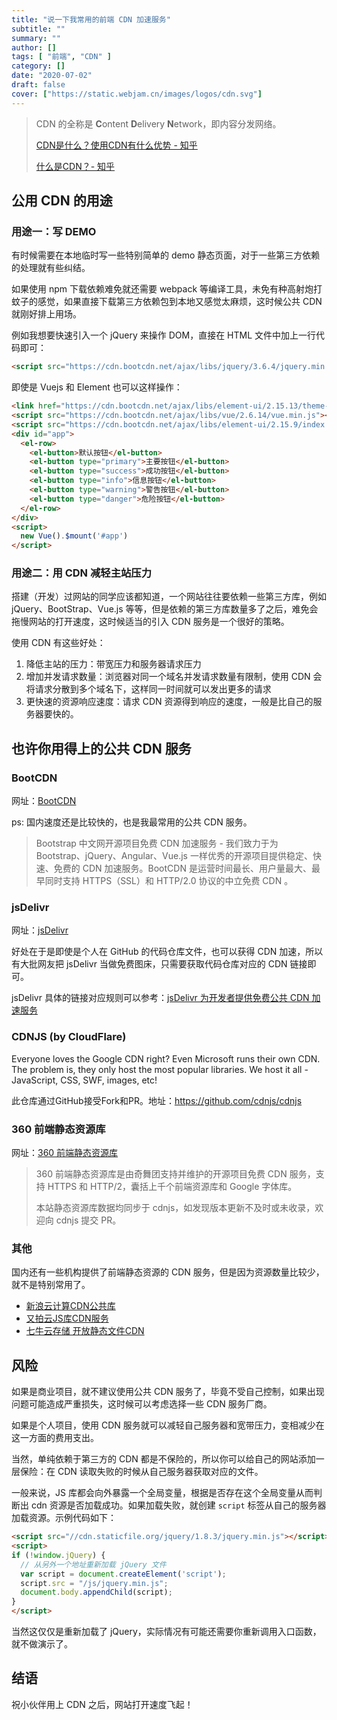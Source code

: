 ```yaml
---
title: "说一下我常用的前端 CDN 加速服务"
subtitle: ""
summary: ""
author: []
tags: [ "前端", "CDN" ]
category: []
date: "2020-07-02"
draft: false
cover: ["https://static.webjam.cn/images/logos/cdn.svg"]
---
```



> CDN 的全称是 **C**ontent **D**elivery **N**etwork，即内容分发网络。
>
> [CDN是什么？使用CDN有什么优势 - 知乎](https://www.zhihu.com/question/36514327)
>
> [什么是CDN？- 知乎](https://www.zhihu.com/question/37353035)

## 公用 CDN 的用途

### 用途一：写 DEMO

有时候需要在本地临时写一些特别简单的 demo 静态页面，对于一些第三方依赖的处理就有些纠结。

如果使用 npm 下载依赖难免就还需要 webpack 等编译工具，未免有种高射炮打蚊子的感觉，如果直接下载第三方依赖包到本地又感觉太麻烦，这时候公共 CDN 就刚好排上用场。

例如我想要快速引入一个 jQuery 来操作 DOM，直接在 HTML 文件中加上一行代码即可：

```html
<script src="https://cdn.bootcdn.net/ajax/libs/jquery/3.6.4/jquery.min.js"></script>
```

即使是 Vuejs 和 Element 也可以这样操作：

```html
<link href="https://cdn.bootcdn.net/ajax/libs/element-ui/2.15.13/theme-chalk/index.css" rel="stylesheet">
<script src="https://cdn.bootcdn.net/ajax/libs/vue/2.6.14/vue.min.js"></script>
<script src="https://cdn.bootcdn.net/ajax/libs/element-ui/2.15.9/index.min.js"></script>
<div id="app">
  <el-row>
    <el-button>默认按钮</el-button>
    <el-button type="primary">主要按钮</el-button>
    <el-button type="success">成功按钮</el-button>
    <el-button type="info">信息按钮</el-button>
    <el-button type="warning">警告按钮</el-button>
    <el-button type="danger">危险按钮</el-button>
  </el-row>
</div>
<script>
  new Vue().$mount('#app')
</script>
```

### 用途二：用 CDN 减轻主站压力

搭建（开发）过网站的同学应该都知道，一个网站往往要依赖一些第三方库，例如 jQuery、BootStrap、Vue.js 等等，但是依赖的第三方库数量多了之后，难免会拖慢网站的打开速度，这时候适当的引入 CDN 服务是一个很好的策略。


使用 CDN 有这些好处：
1. 降低主站的压力：带宽压力和服务器请求压力
2. 增加并发请求数量：浏览器对同一个域名并发请求数量有限制，使用 CDN 会将请求分散到多个域名下，这样同一时间就可以发出更多的请求
3. 更快速的资源响应速度：请求 CDN 资源得到响应的速度，一般是比自己的服务器要快的。


## 也许你用得上的公共 CDN 服务

### BootCDN

网址：[BootCDN](https://www.bootcdn.cn/)

ps: 国内速度还是比较快的，也是我最常用的公共 CDN 服务。

> Bootstrap 中文网开源项目免费 CDN 加速服务 - 我们致力于为 Bootstrap、jQuery、Angular、Vue.js 一样优秀的开源项目提供稳定、快速、免费的 CDN 加速服务。BootCDN 是运营时间最长、用户量最大、最早同时支持 HTTPS（SSL）和 HTTP/2.0 协议的中立免费 CDN 。

### jsDelivr

网址：[jsDelivr](https://cdn.jsdelivr.net/)

好处在于是即使是个人在 GitHub 的代码仓库文件，也可以获得 CDN 加速，所以有大批网友把 jsDelivr 当做免费图床，只需要获取代码仓库对应的 CDN 链接即可。

jsDelivr 具体的链接对应规则可以参考：[jsDelivr 为开发者提供免费公共 CDN 加速服务](https://blog.csdn.net/larpland/article/details/101349605)

### CDNJS (by CloudFlare)

Everyone loves the Google CDN right? Even Microsoft runs their own CDN.
The problem is, they only host the most popular libraries.
We host it all - JavaScript, CSS, SWF, images, etc!

此仓库通过GitHub接受Fork和PR。地址：https://github.com/cdnjs/cdnjs

### 360 前端静态资源库

网址：[360 前端静态资源库](https://cdn.baomitu.com/)

> 360 前端静态资源库是由奇舞团支持并维护的开源项目免费 CDN 服务，支持 HTTPS 和 HTTP/2，囊括上千个前端资源库和 Google 字体库。
>
> 本站静态资源库数据均同步于 cdnjs，如发现版本更新不及时或未收录，欢迎向 cdnjs 提交 PR。


### 其他

国内还有一些机构提供了前端静态资源的 CDN 服务，但是因为资源数量比较少，就不是特别常用了。

+ [新浪云计算CDN公共库](http://lib.sinaapp.com/)
+ [又拍云JS库CDN服务](http://jscdn.upai.com/)
+ [七牛云存储 开放静态文件CDN](http://www.staticfile.org/)


## 风险

如果是商业项目，就不建议使用公共 CDN 服务了，毕竟不受自己控制，如果出现问题可能造成严重损失，这时候可以考虑选择一些 CDN 服务厂商。

如果是个人项目，使用 CDN 服务就可以减轻自己服务器和宽带压力，变相减少在这一方面的费用支出。

当然，单纯依赖于第三方的 CDN 都是不保险的，所以你可以给自己的网站添加一层保险：在 CDN 读取失败的时候从自己服务器获取对应的文件。

一般来说，JS 库都会向外暴露一个全局变量，根据是否存在这个全局变量从而判断出 cdn 资源是否加载成功。如果加载失败，就创建 `script` 标签从自己的服务器加载资源。示例代码如下：

```html
<script src="//cdn.staticfile.org/jquery/1.8.3/jquery.min.js"></script>
<script>
if (!window.jQuery) {
  // 从另外一个地址重新加载 jQuery 文件
  var script = document.createElement('script');
  script.src = "/js/jquery.min.js";
  document.body.appendChild(script);
}
</script>
```

当然这仅仅是重新加载了 jQuery，实际情况有可能还需要你重新调用入口函数，就不做演示了。

## 结语

祝小伙伴用上 CDN 之后，网站打开速度飞起！